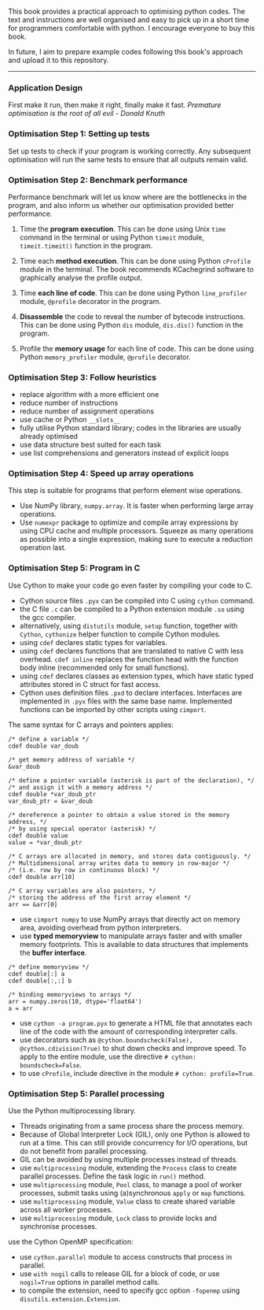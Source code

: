This book provides a practical approach to optimising python codes. 
The text and instructions are well organised and easy to pick up in a short time for programmers comfortable with python.
I encourage everyone to buy this book.

In future, I aim to prepare example codes following this book's approach and upload it to this repository.

---
### Application Design

First make it run, then make it right, finally make it fast. *Premature optimisation is the root of all evil - Donald Knuth*

### Optimisation Step 1: Setting up tests

Set up tests to check if your program is working correctly. Any subsequent optimisation will run the same tests to ensure that all outputs remain valid.

### Optimisation Step 2: Benchmark performance

Performance benchmark will let us know where are the bottlenecks in the program, and also inform us whether our optimisation provided better performance.
1. Time the **program execution**. This can be done using Unix `time` command in the terminal or using Python `timeit` module, `timeit.timeit()` function in the program.
2. Time each **method execution**. This can be done using Python `cProfile` module in the terminal. The book recommends KCachegrind software to graphically analyse the profile output.
3. Time **each line of code**. This can be done using Python `line_profiler` module, `@profile` decorator in the program.
4. **Disassemble** the code to reveal the number of bytecode instructions. This can be done using Python `dis` module, `dis.dis()` function in the program.

5. Profile the **memory usage** for each line of code. This can be done using Python `memory_profiler` module, `@profile` decorator.

### Optimisation Step 3: Follow heuristics

- replace algorithm with a more efficient one
- reduce number of instructions
- reduce number of assignment operations
- use cache or Python `__slots__`
- fully utilise Python standard library; codes in the libraries are usually already optimised
- use data structure best suited for each task
- use list comprehensions and generators instead of explicit loops

### Optimisation Step 4: Speed up array operations

This step is suitable for programs that perform element wise operations.
- Use NumPy library, `numpy.array`. It is faster when performing large array operations.
- Use `numexpr` package to optimize and compile array expressions by using CPU cache and multiple processors. Squeeze as many operations as possible into a single expression, making sure to execute a reduction operation last.

### Optimisation Step 5: Program in C

Use Cython to make your code go even faster by compiling your code to C.
- Cython source files `.pyx` can be compiled into C using `cython` command.
- the C file `.c` can be compiled to a Python extension module `.so` using the gcc compiler.
- alternatively, using `distutils` module, `setup` function, together with `Cython`, `cythonize` helper function to compile Cython modules.
- using `cdef` declares static types for variables.
- using `cdef` declares functions that are translated to native C with less overhead. `cdef inline` replaces the function head with the function body inline (recommended only for small functions).
- using `cdef` declares classes as extension types, which have static typed attributes stored in C struct for fast access.
- Cython uses definition files `.pxd` to declare interfaces. Interfaces are implemented in `.pyx` files with the same base name. Implemented functions can be imported by other scripts using `cimport`.

The same syntax for C arrays and pointers applies:
```
/* define a variable */
cdef double var_doub

/* get memory address of variable */
&var_doub

/* define a pointer variable (asterisk is part of the declaration), */ 
/* and assign it with a memory address */
cdef double *var_doub_ptr
var_doub_ptr = &var_doub

/* dereference a pointer to obtain a value stored in the memory address, */
/* by using special operator (asterisk) */
cdef double value
value = *var_doub_ptr

/* C arrays are allocated in memory, and stores data contiguously. */
/* Multidimensional array writes data to memory in row-major */ 
/* (i.e. row by row in continuous block) */
cdef double arr[10]

/* C array variables are also pointers, */
/* storing the address of the first array element */
arr == &arr[0]
```

- use `cimport numpy` to use NumPy arrays that directly act on memory area, avoiding overhead from python interpreters.
- use **typed memoryview** to manipulate arrays faster and with smaller memory footprints. This is available to data structures that implements the **buffer interface**.
```
/* define memoryview */
cdef double[:] a
cdef double[:,:] b

/* binding memoryviews to arrays */
arr = numpy.zeros(10, dtype='float64')
a = arr
```

- use `cython -a program.pyx` to generate a HTML file that annotates each line of the code with the amount of corresponding interpreter calls.
- use decorators such as `@cython.boundscheck(False), @cython.cdivision(True)` to shut down checks and improve speed. To apply to the entire module, use the directive `# cython: boundscheck=False`.
- to use `cProfile`, include directive in the module `# cython: profile=True`.

### Optimisation Step 5: Parallel processing

Use the Python multiprocessing library.
- Threads originating from a same process share the process memory.
- Because of Global Interpreter Lock (GIL), only one Python is allowed to run at a time. This can still provide concurrency for I/O operations, but do not benefit from parallel processing.
- GIL can be avoided by using multiple processes instead of threads.
- use `multiprocessing` module, extending the `Process` class to create parallel processes. Define the task logic in `run()` method.
- use `multiprocessing` module, `Pool` class, to manage a pool of worker processes, submit tasks using (a)synchronous `apply` or `map` functions.
- use `multiprocessing` module, `Value` class to create shared variable across all worker processes.
- use `multiprocessing` module, `Lock` class to provide locks and synchronise processes.

use the Cython OpenMP specification:
- use `cython.parallel` module to access constructs that process in parallel.
- use `with nogil` calls to release GIL for a block of code, or use `nogil=True` options in parallel method calls.
- to compile the extension, need to specify gcc option `-fopenmp` using `disutils.extension.Extension`.
